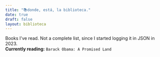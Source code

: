```yaml
---
title: "📚donde,﻿ está, la biblioteca."
date: true
draft: false
layout: biblioteca
---
```


Books I've read. Not a complete list, since I started logging it in JSON in 2023.  
**Currently reading:** `Barack Obama: A Promised Land`